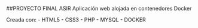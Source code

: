 ##PROYECTO FINAL ASIR
Aplicación web alojada en contenedores Docker

Creada con: - HTML5 - CSS3 - PHP - MYSQL - DOCKER

